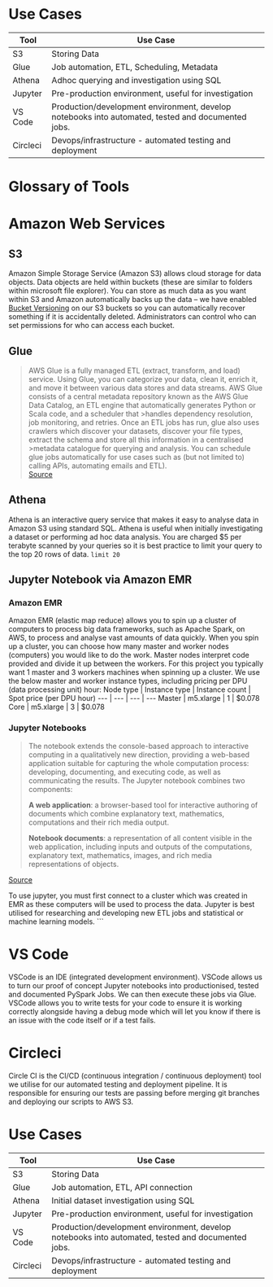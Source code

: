 # Use Cases
Tool | Use Case
--- | --- 
S3 | Storing Data
Glue | Job automation, ETL, Scheduling, Metadata
Athena | Adhoc querying and investigation using SQL
Jupyter | Pre-production environment, useful for investigation
VS Code | Production/development environment, develop notebooks into automated, tested and documented jobs.
Circleci | Devops/infrastructure - automated testing and deployment


# Glossary of Tools

# Amazon Web Services
## S3
Amazon Simple Storage Service (Amazon S3) allows cloud storage for data objects.
Data objects are held within buckets (these are similar to folders within microsoft file explorer).
You can store as much data as you want within S3 and Amazon automatically backs up the data – 
we have enabled [Bucket Versioning](https://docs.aws.amazon.com/AmazonS3/latest/userguide/Versioning.html) on our S3 buckets so you can automatically recover something if it is accidentally deleted.
Administrators can control who can set permissions for who can access each bucket.

## Glue
>AWS Glue is a fully managed ETL (extract, transform, and load) service.
>Using Glue, you can categorize your data, clean it, enrich it, and move it between various data stores and data streams. 
>AWS Glue consists of a central metadata repository known as the AWS Glue Data Catalog, an ETL engine that automatically generates Python or Scala code, and a scheduler that >handles dependency resolution, job monitoring, and retries.
>Once an ETL jobs has run, glue also uses crawlers which discover your datasets, discover your file types, extract the schema and store all this information in a centralised >metadata catalogue for querying and analysis.
>You can schedule glue jobs automatically for use cases such as (but not limited to) calling APIs, automating emails and ETL).
><br>
[Source](https://docs.aws.amazon.com/glue/latest/dg/what-is-glue.html)

## Athena
Athena is an interactive query service that makes it easy to analyse data in Amazon S3 using standard SQL. 
Athena is useful when initially investigating a dataset or performing ad hoc data analysis.
You are charged $5 per terabyte scanned by your queries so it is best practice to limit your query to the top 20 rows of data.
`limit 20`

## Jupyter Notebook via Amazon EMR
### Amazon EMR
Amazon EMR (elastic map reduce) allows you to spin up a cluster of computers to process big data frameworks, such as Apache Spark, on AWS, to process and analyse vast amounts of data quickly.
When you spin up a cluster, you can choose how many master and worker nodes (computers) you would like to do the work.
Master nodes interpret code provided and divide it up between the workers. For this project you typically want 1 master and 3 workers machines when spinning up a cluster.
We use the below master and worker instance types, including pricing per DPU (data processing unit) hour:
Node type | Instance type | Instance count | Spot price (per DPU hour)
--- | --- | --- | ---
Master | m5.xlarge | 1 | $0.078 
Core | m5.xlarge | 3 | $0.078 

### Jupyter Notebooks

>The notebook extends the console-based approach to interactive computing in a qualitatively new direction, providing a web-based application suitable for capturing the whole computation process: developing, documenting, and executing code, as well as communicating the results. The Jupyter notebook combines two components:
>
>**A web application**: a browser-based tool for interactive authoring of documents which combine explanatory text, mathematics, computations and their rich media output.
>
>**Notebook documents**: a representation of all content visible in the web application, including inputs and outputs of the computations, explanatory text, mathematics, images, and rich media representations of objects.

[Source](https://jupyter-notebook.readthedocs.io/en/stable/notebook.html)

To use jupyter, you must first connect to a cluster which was created in EMR as these computers will be used to process the data.
Jupyter is best utilised for researching and developing new ETL jobs and statistical or machine learning models. ```

# VS Code
VSCode is an IDE (integrated development environment).
VSCode allows us to turn our proof of concept Jupyter notebooks into productionised, tested and documented PySpark Jobs. We can then execute these jobs via Glue.
VSCode allows you to write tests for your code to ensure it is working correctly alongside having a debug mode which will let you know if there is an issue with the code itself or if a test fails.

# Circleci
Circle CI is the CI/CD (continuous integration / continuous deployment) tool we utilise for our automated testing and deployment pipeline. It is responsible for ensuring our tests are passing before merging git branches and deploying our scripts to AWS S3.

# Use Cases
Tool | Use Case
--- | --- 
S3 | Storing Data
Glue | Job automation, ETL, API connection
Athena | Initial dataset investigation using SQL
Jupyter | Pre-production environment, useful for investigation
VS Code | Production/development environment, develop notebooks into automated, tested and documented jobs.
Circleci | Devops/infrastructure - automated testing and deployment


